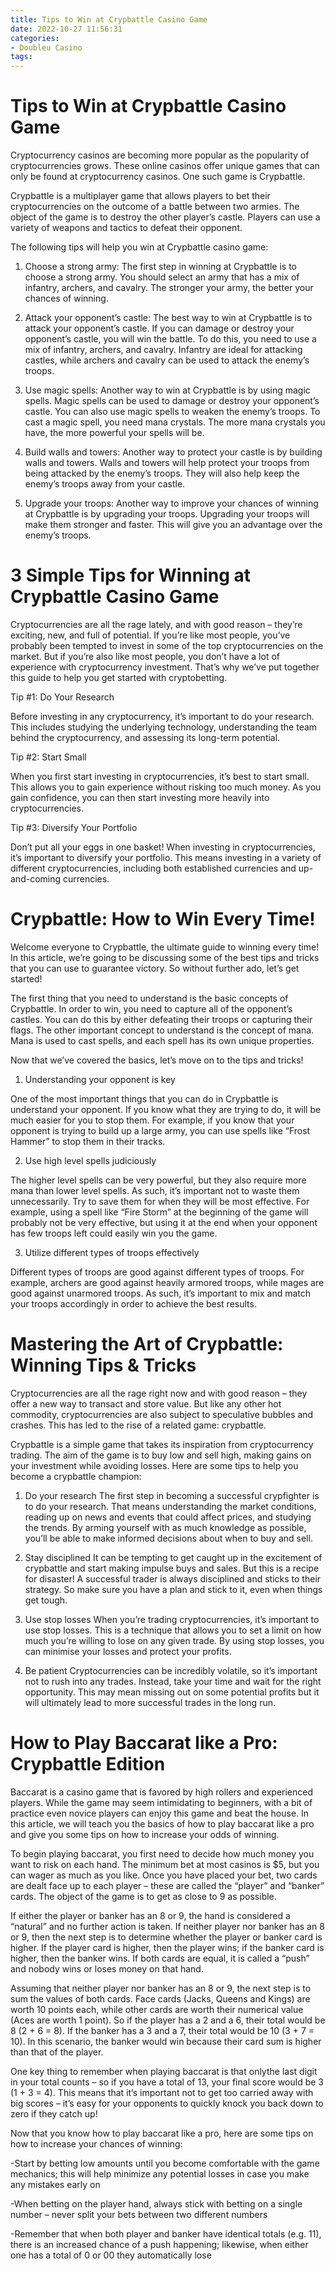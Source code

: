 ```yaml
---
title: Tips to Win at Crypbattle Casino Game 
date: 2022-10-27 11:56:31
categories:
- Doubleu Casino
tags:
---
```



#  Tips to Win at Crypbattle Casino Game 

Cryptocurrency casinos are becoming more popular as the popularity of cryptocurrencies grows. These online casinos offer unique games that can only be found at cryptocurrency casinos. One such game is Crypbattle.

Crypbattle is a multiplayer game that allows players to bet their cryptocurrencies on the outcome of a battle between two armies. The object of the game is to destroy the other player’s castle. Players can use a variety of weapons and tactics to defeat their opponent.

The following tips will help you win at Crypbattle casino game:

1) Choose a strong army: The first step in winning at Crypbattle is to choose a strong army. You should select an army that has a mix of infantry, archers, and cavalry. The stronger your army, the better your chances of winning.

2) Attack your opponent’s castle: The best way to win at Crypbattle is to attack your opponent’s castle. If you can damage or destroy your opponent’s castle, you will win the battle. To do this, you need to use a mix of infantry, archers, and cavalry. Infantry are ideal for attacking castles, while archers and cavalry can be used to attack the enemy’s troops.

3) Use magic spells: Another way to win at Crypbattle is by using magic spells. Magic spells can be used to damage or destroy your opponent’s castle. You can also use magic spells to weaken the enemy’s troops. To cast a magic spell, you need mana crystals. The more mana crystals you have, the more powerful your spells will be.

4) Build walls and towers: Another way to protect your castle is by building walls and towers. Walls and towers will help protect your troops from being attacked by the enemy’s troops. They will also help keep the enemy’s troops away from your castle.

5) Upgrade your troops: Another way to improve your chances of winning at Crypbattle is by upgrading your troops. Upgrading your troops will make them stronger and faster. This will give you an advantage over the enemy’s troops.

#  3 Simple Tips for Winning at Crypbattle Casino Game 

Cryptocurrencies are all the rage lately, and with good reason – they’re exciting, new, and full of potential. If you’re like most people, you’ve probably been tempted to invest in some of the top cryptocurrencies on the market. But if you’re also like most people, you don’t have a lot of experience with cryptocurrency investment. That’s why we’ve put together this guide to help you get started with cryptobetting.

Tip #1: Do Your Research

Before investing in any cryptocurrency, it’s important to do your research. This includes studying the underlying technology, understanding the team behind the cryptocurrency, and assessing its long-term potential.

Tip #2: Start Small

When you first start investing in cryptocurrencies, it’s best to start small. This allows you to gain experience without risking too much money. As you gain confidence, you can then start investing more heavily into cryptocurrencies.

Tip #3: Diversify Your Portfolio

Don’t put all your eggs in one basket! When investing in cryptocurrencies, it’s important to diversify your portfolio. This means investing in a variety of different cryptocurrencies, including both established currencies and up-and-coming currencies.

#  Crypbattle: How to Win Every Time! 

Welcome everyone to Crypbattle, the ultimate guide to winning every time! In this article, we’re going to be discussing some of the best tips and tricks that you can use to guarantee victory. So without further ado, let’s get started!

The first thing that you need to understand is the basic concepts of Crypbattle. In order to win, you need to capture all of the opponent’s castles. You can do this by either defeating their troops or capturing their flags. The other important concept to understand is the concept of mana. Mana is used to cast spells, and each spell has its own unique properties.

Now that we’ve covered the basics, let’s move on to the tips and tricks!

1) Understanding your opponent is key

One of the most important things that you can do in Crypbattle is understand your opponent. If you know what they are trying to do, it will be much easier for you to stop them. For example, if you know that your opponent is trying to build up a large army, you can use spells like “Frost Hammer” to stop them in their tracks.

2) Use high level spells judiciously

The higher level spells can be very powerful, but they also require more mana than lower level spells. As such, it’s important not to waste them unnecessarily. Try to save them for when they will be most effective. For example, using a spell like “Fire Storm” at the beginning of the game will probably not be very effective, but using it at the end when your opponent has few troops left could easily win you the game.

3) Utilize different types of troops effectively

Different types of troops are good against different types of troops. For example, archers are good against heavily armored troops, while mages are good against unarmored troops. As such, it’s important to mix and match your troops accordingly in order to achieve the best results.

#  Mastering the Art of Crypbattle: Winning Tips & Tricks 

Cryptocurrencies are all the rage right now and with good reason – they offer a new way to transact and store value. But like any other hot commodity, cryptocurrencies are also subject to speculative bubbles and crashes. This has led to the rise of a related game: crypbattle.

Crypbattle is a simple game that takes its inspiration from cryptocurrency trading. The aim of the game is to buy low and sell high, making gains on your investment while avoiding losses. Here are some tips to help you become a crypbattle champion:

1) Do your research
The first step in becoming a successful crypfighter is to do your research. That means understanding the market conditions, reading up on news and events that could affect prices, and studying the trends. By arming yourself with as much knowledge as possible, you’ll be able to make informed decisions about when to buy and sell.

2) Stay disciplined
It can be tempting to get caught up in the excitement of crypbattle and start making impulse buys and sales. But this is a recipe for disaster! A successful trader is always disciplined and sticks to their strategy. So make sure you have a plan and stick to it, even when things get tough.

3) Use stop losses
When you’re trading cryptocurrencies, it’s important to use stop losses. This is a technique that allows you to set a limit on how much you’re willing to lose on any given trade. By using stop losses, you can minimise your losses and protect your profits.

4) Be patient
Cryptocurrencies can be incredibly volatile, so it’s important not to rush into any trades. Instead, take your time and wait for the right opportunity. This may mean missing out on some potential profits but it will ultimately lead to more successful trades in the long run.

#  How to Play Baccarat like a Pro: Crypbattle Edition

Baccarat is a casino game that is favored by high rollers and experienced players. While the game may seem intimidating to beginners, with a bit of practice even novice players can enjoy this game and beat the house. In this article, we will teach you the basics of how to play baccarat like a pro and give you some tips on how to increase your odds of winning.

To begin playing baccarat, you first need to decide how much money you want to risk on each hand. The minimum bet at most casinos is $5, but you can wager as much as you like. Once you have placed your bet, two cards are dealt face up to each player – these are called the “player” and “banker” cards. The object of the game is to get as close to 9 as possible.

If either the player or banker has an 8 or 9, the hand is considered a “natural” and no further action is taken. If neither player nor banker has an 8 or 9, then the next step is to determine whether the player or banker card is higher. If the player card is higher, then the player wins; if the banker card is higher, then the banker wins. If both cards are equal, it is called a “push” and nobody wins or loses money on that hand.

Assuming that neither player nor banker has an 8 or 9, the next step is to sum the values of both cards. Face cards (Jacks, Queens and Kings) are worth 10 points each, while other cards are worth their numerical value (Aces are worth 1 point). So if the player has a 2 and a 6, their total would be 8 (2 + 6 = 8). If the banker has a 3 and a 7, their total would be 10 (3 + 7 = 10). In this scenario, the banker would win because their card sum is higher than that of the player.

One key thing to remember when playing baccarat is that onlythe last digit in your total counts – so if you have a total of 13, your final score would be 3 (1 + 3 = 4). This means that it’s important not to get too carried away with big scores – it’s easy for your opponents to quickly knock you back down to zero if they catch up!

Now that you know how to play baccarat like a pro, here are some tips on how to increase your chances of winning:

-Start by betting low amounts until you become comfortable with the game mechanics; this will help minimize any potential losses in case you make any mistakes early on

-When betting on the player hand, always stick with betting on a single number – never split your bets between two different numbers

-Remember that when both player and banker have identical totals (e.g. 11), there is an increased chance of a push happening; likewise, when either one has a total of 0 or 00 they automatically lose